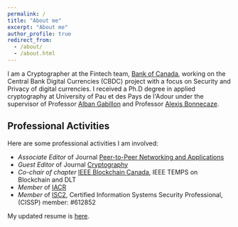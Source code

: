 ```yaml
---
permalink: /
title: "About me"
excerpt: "About me"
author_profile: true
redirect_from: 
  - /about/
  - /about.html
---
```


I am a Cryptographer at the Fintech team, [Bank of Canada](https://www.bankofcanada.ca/), working on the Central Bank Digital Currencies (CBDC) project with a focus on Security and Privacy of digital currencies. I received a Ph.D degree in applied cryptography at University of Pau et des Pays de l'Adour under the supervisor of Professor [Alban Gabillon](https://www.upf.pf/fr/alban-gabillon) and Professor [Alexis Bonnecaze](https://alexis-bonnecaze.pedaweb.univ-amu.fr/extranet/). 

## Professional Activities

Here are some professional activities I am involved:

- *Associate Editor* of Journal [Peer-to-Peer Networking and Applications](https://www.springer.com/journal/12083)
- *Guest Editor* of Journal [Cryptography](https://www.mdpi.com/journal/cryptography)
- *Co-chair of chapter* [IEEE Blockchain Canada](https://www.ieee-tems.org/tc-blockchain-dlt/), IEEE TEMPS on Blockchain and DLT
- *Member* of [IACR](https://www.iacr.org/)
- *Member* of [ISC2](https://www.isc2.org/), Certified Information Systems Security Professional, (CISSP) member: #612852

My updated resume is [here](https://dple.github.io/files/Phong_CV.pdf).


<!--- 
Before joining the Bank of Canada, I was 

- Research Team Lead at [Canadian Institute for Cybersecurity](https://www.unb.ca/cic/), 
- Scientist II in the [Institute for Infocomm Research (I2R)](https://www.a-star.edu.sg/i2r), [Agency of Science, Technology and Research (A*STAR)](https://www.a-star.edu.sg/), Singapore, 
- Senior Security Analyst at [Underwriters Laboratories](https://www.ul.com/), 
- Research Scientist at [Temasek Labs](https://temasek-labs.nus.edu.sg/), National University of Singapore (NUS), Singapore, 
- Postdoctoral Fellow at [Algorithms research group](https://www.greyc.fr/equipes/amacc/), University of Caen-Base Normandie, France.


## Professional Activities

Here are some professional activities I am involved:

- *Associate Editor* of Journal [Peer-to-Peer Networking and Applications](https://www.springer.com/journal/12083)
- *Guest Editor* of Journal [Cryptography](https://www.mdpi.com/journal/cryptography)
- *Co-chair of chapter* [IEEE Blockchain Canada](https://www.ieee-tems.org/tc-blockchain-dlt/), IEEE TEMPS on Blockchain and DLT
- *Member* of [IACR](https://www.iacr.org/)
- *Member* of [ISC2](https://www.isc2.org/), Certified Information Systems Security Professional, (CISSP) member: #612852
--->
